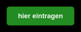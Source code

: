 <!DOCTYPE html>
<html lang="en">
<head>
<meta charset="UTF-8">
<meta name="viewport" content="width=device-width, initial-scale=1.0">
<title>Homepage with Spline Intro</title>
<style>
    html, body {
        margin: 0;
        padding: 0;
        height: 100%;
        overflow: hidden; /* Prevent scrolling initially */
        font-family: Arial, sans-serif;
    }

    /* Fullscreen intro */
    #intro {
        position: fixed;
        top: 0;
        left: 0;
        width: 100%;
        height: 100%;
        z-index: 10;
        display: flex;
        align-items: center;
        justify-content: center;
        flex-direction: column;
        background: #000; /* fallback background */
    }

    spline-viewer {
        position: absolute;
        top: 0;
        left: 0;
        width: 100%;
        height: 100%;
        z-index: 1;
    }

    #enterBtn {
        position: relative;
        z-index: 2;
        padding: 15px 30px;
        font-size: 1.2rem;
        background-color: forestgreen;
        color: white;
        border: none;
        border-radius: 8px;
        cursor: pointer;
        transition: background-color 0.3s ease;
    }

    #enterBtn:hover {
        background-color: #2e7d32;
    }

    /* Rest of the page */
    #mainContent {
        min-height: 200vh;
        background: linear-gradient(#fff, #ddd);
        padding: 40px;
    }

    /* Slide effect when unlocking scroll */
    .unlock-scroll {
        overflow: auto;
        scroll-behavior: smooth;
    }
</style>
</head>
<body>

<!-- INTRO FULLSCREEN SPLINE -->
<div id="intro">
  <script type="module" src="https://unpkg.com/@splinetool/viewer@1.10.44/build/spline-viewer.js"></script>
  <spline-viewer url="https://prod.spline.design/EBbJDLbOuItb8tLY/scene.splinecode"></spline-viewer>
  <button id="enterBtn">hier eintragen</button>
</div>

<style>
  /* Intro styling */
  #intro {
    position: fixed;
    top: 0;
    left: 0;
    width: 100%;
    height: 100vh;
    z-index: 9999;
    overflow: hidden;
    background: black;
  }

  /* Center button in intro */
  #enterBtn {
    position: absolute;
    top: 50%;
    left: 50%;
    transform: translate(-50%, -50%);
    background-color: forestgreen;
    color: white;
    border: none;
    padding: 15px 30px;
    font-size: 18px;
    border-radius: 8px;
    cursor: pointer;
    z-index: 1;
    transition: background 0.3s ease;
  }
  #enterBtn:hover {
    background-color: #2e7d32;
  }

  /* Hide sticky header by default */
  .blog-name.container {
    opacity: 0;
    transform: translateY(-50px);
    transition: all 0.6s ease;
  }
  /* When active, slide in */
  .blog-name.container.active {
    opacity: 1;
    transform: translateY(0);
  }
</style>

<script>
  const intro = document.getElementById('intro');
  const btn = document.getElementById('enterBtn');
  const header = document.querySelector('.blog-name.container');

  // Lock scroll initially
  document.body.style.overflow = "hidden";

  btn.addEventListener('click', () => {
    // Unlock scroll
    document.body.style.overflow = "auto";

    // Fade out intro
    intro.style.transition = 'opacity 0.6s ease';
    intro.style.opacity = '0';
    setTimeout(() => {
      intro.style.display = 'none';

      // Slide in header
      header.classList.add("active");
    }, 600);

    // Scroll to content
    document.getElementById('mainContent').scrollIntoView({ behavior: 'smooth' });
  });

  // Button hover "counter effect"
  const originalText = "hier eintragen";
  const targetText = "enter here";
  const characters = "ABCDEFGHIJKLMNOPQRSTUVWXYZabcdefghijklmnopqrstuvwxyz0123456789";

  btn.addEventListener("mouseenter", () => {
    let i = 0;
    const interval = setInterval(() => {
      btn.textContent = targetText
        .split("")
        .map((letter, index) => {
          if (index < i) {
            return targetText[index];
          }
          return characters[Math.floor(Math.random() * characters.length)];
        })
        .join("");

      if (i >= targetText.length) {
        clearInterval(interval);
      }
      i++;
    }, 50);
  });

  btn.addEventListener("mouseleave", () => {
    btn.textContent = originalText;
  });
</script>



<!-- MAIN PAGE CONTENT -->
<div id="mainContent">
<div class="sw-logo-container">
  <div class="sw-logo">SW</div>
  <div class="sw-words fade-in" id="sw-word" aria-live="polite">Marketing</div>
</div>

<style>
  .sw-logo-container {
    display: flex;
    align-items: center;
    gap: 2rem;
    font-family: Impact, sans-serif;
    padding: 3rem;
    background: linear-gradient(to right, #f8f8f8, #eaeaea);
  }

  .sw-logo {
    font-size: 20rem;
    color: hsl(94, 100%, 20%);
    font-weight: bold;
    transform: skewX(-10deg);
    transition: transform 0.6s ease, text-shadow 0.6s ease;
    text-shadow:
      0 4px 6px rgba(0, 0, 0, 0.2),
      0 8px 20px rgba(0, 128, 0, 0.3),
      inset 0 0 10px rgba(255, 255, 255, 0.2);
  }

  .sw-logo:hover {
    transform: scale(1.05) skewX(-10deg);
    text-shadow:
      0 6px 12px rgba(0, 0, 0, 0.3),
      0 12px 30px rgba(0, 128, 0, 0.4),
      inset 0 0 15px rgba(255, 255, 255, 0.3);
  }

  .sw-words {
    font-size: 3rem;
    color: black;
    opacity: 0;
    transition: opacity 0.5s ease;
    font-style: ;
  }

  .sw-words.fade-in {
    opacity: 1;
  }
</style>

<script>
  const words = [
    "UX/IX",
    "HTML",
    "CSS",
    "Javascript",
    "Java",
    "SQL",
    "Power BI",
    "Front-end Developer",
    "Marketing",
    "Microsoft Azure Cloud Specialist",
    "Design",
    "Graphic Design & Animation",
    "Sales",
    "AI Automation and Development",
    "Cyber Security"
  ];

  let index = 0;
  const wordElement = document.getElementById("sw-word");

  function showNextWord() {
    wordElement.classList.remove("fade-in");
    setTimeout(() => {
      index = (index + 1) % words.length;
      wordElement.textContent = words[index];
      wordElement.classList.add("fade-in");
    }, 500);
  }

  setInterval(showNextWord, 3000);
</script>

<script>
  const words = [
    "UX/IX",
    "HTML",
    "CSS",
    "Javascript",
    "Java",
    "SQL",
    "Power BI",
    "Front-end Developer",
    "Marketing",
    "Microsoft Azure Cloud Specialist",
    "Design",
    "Graphic Design & Animation",
    "Sales",
    "AI Automation and Development",
    "Cyber Security"
  ];

  let index = 0;
  const wordElement = document.getElementById("sw-word");

  function showNextWord() {
    wordElement.classList.remove("fade-in");
    setTimeout(() => {
      index = (index + 1) % words.length;
      wordElement.textContent = words[index];
      wordElement.classList.add("fade-in");
    }, 500);
  }

  setInterval(showNextWord, 3000);
</script>

<script>
  const words = [
    "UX/IX",
    "HTML",
    "CSS",
    "Javascript",
    "Java",
    "SQL",
    "Power BI",
    "Front-end Developer",
    "Marketing",
    "Microsoft Azure Cloud Specialist",
    "Design",
    "Graphic Design & Animation",
    "Sales",
    "AI Automation and Development",
    "Cyber Security"
  ];

  let index = 0;
  const wordElement = document.getElementById("sw-word");

  function showNextWord() {
    wordElement.classList.remove("fade-in");
    setTimeout(() => {
      index = (index + 1) % words.length;
      wordElement.textContent = words[index];
      wordElement.classList.add("fade-in");
    }, 500);
  }

  setInterval(showNextWord, 3000);
</script>


<!-- PORTFOLIO THUMBNAILS -->
<div class="portfolio-container">
 
  <a class="thumbnail" href="https://swmarketingfirm.blogspot.com/p/choose-one-body-margin-0-font-family.html" target="_blank">
    <div class="icon"><i class="fas fa-file alt"></i></div>
    <div class="label">UX/IX Designs</div>
  </a>
  <a class="thumbnail" href="https://github.com/SWMarketingTech/SWFiles/tree/main" target="_blank">
    <div class="icon"><i class="fas fa-code"></i></div>
    <div class="label">Software Development</div>
  </a>
  <a class="thumbnail" href="https://www.dropbox.com/home/Sample%20Writings" target="_blank">
    <div class="icon"><i class="fas fa-pen-nib"></i></div>
    <div class="label">Professional Writings</div>
  </a>
  <a class="thumbnail" href="https://www.dropbox.com/home/Financial%20Work" target="_blank">
    <div class="icon"><i class="fas fa-chart-line"></i></div>
    <div class="label">Financial Projects</div>
  </a>
  <a class="thumbnail" href="https://www.dropbox.com/home/Data%20Analytics" target="_blank">
    <div class="icon"><i class="fas fa-database"></i></div>
    <div class="label">Data Analytics</div>
  </a>
  <a class="thumbnail" href="https://www.dropbox.com/home/Business%20Presentations" target="_blank">
    <div class="icon"><i class="fas fa-chalkboard"></i></div>
    <div class="label">Presentations</div>
  </a>
</div>

</div>

<script>
    const enterBtn = document.getElementById('enterBtn');
    const intro = document.getElementById('intro');

    enterBtn.addEventListener('click', () => {
        // Unlock scroll
        document.body.classList.add('unlock-scroll');

        // Smooth scroll to the next section
        document.getElementById('mainContent').scrollIntoView({ behavior: 'smooth' });

        // Hide intro after transition
        setTimeout(() => {
            intro.style.display = 'none';
        }, 1000);
    });
</script>

</body>
</html>

<!-- AI HELP BOT -->
<html lang="en">
<head>
  <meta charset="UTF-8" />
  <meta name="viewport" content="width=device-width, initial-scale=1.0"/>
  <title>AI Help Pop-Up</title>
  <style>
    body {
      margin: 0;
      font-family: sans-serif;
    }

    .ai-help-button {
      position: fixed;
      bottom: 20px;
      left: 20px;
      background-color: #0078d4;
      color: white;
      padding: 10px 15px;
      border-radius: 8px;
      cursor: pointer;
      z-index: 1000;
    }

    .ai-popup-wrapper {
      position: fixed;
      bottom: 80px;
      left: 20px;
      display: none;
      z-index: 999;
    }

    .bubble-container {
      position: absolute;
      bottom: 110px;
      left: 0;
      display: flex;
      flex-direction: column;
      gap: 6px;
      pointer-events: auto;
    }

    .bubble {
      background-color: forestgreen;
      color: white;
      padding: 6px 10px;
      border-radius: 12px;
      font-size: 0.7rem;
      white-space: nowrap;
      cursor: pointer;
      text-align: center;
    }

    .ai-popup {
      width: 100px;
      height: 100px;
      background: white;
      border-radius: 20px;
      box-shadow: 0 4px 12px rgba(0,0,0,0.2);
      overflow: hidden;
      display: flex;
      align-items: center;
      justify-content: center;
      position: relative;
    }

    .ai-popup video {
      position: absolute;
      width: 120%;
      height: 120%;
      object-fit: cover;
      object-position: center top;
      border-radius: 20px;
      pointer-events: auto;
      transform: scale(1.1);
      z-index: 1;
    }

    .ai-popup audio {
      display: none;
    }

    .ai-popup-close {
      position: absolute;
      top: 4px;
      right: 8px;
      font-size: 1.2rem;
      cursor: pointer;
      color: #0078d4;
      z-index: 1002;
    }

    .subtitle {
      position: absolute;
      bottom: 6px;
      left: 50%;
      transform: translateX(-50%);
      width: 90%;
      text-align: center;
      font-size: 0.65rem;
      font-weight: bold;
      color: #ffeb3b;
      text-shadow: 1px 1px 2px black;
      z-index: 1003;
      pointer-events: none;
    }
  </style>
</head>
<body>

  <div class="ai-help-button" onclick="togglePopup()">Need AI Help?</div>

  <div class="ai-popup-wrapper" id="aiPopupWrapper">
    <div class="bubble-container">
      <div class="bubble" onclick="handleBubbleClick('Contact SW')">Contact SW</div>
      <div class="bubble" onclick="handleBubbleClick('Portfolio Library')">Portfolio Library</div>
      <div class="bubble" onclick="handleBubbleClick('CRM APP (Prologue)')">CRM APP (Prologue)</div>
    </div>

    <div class="ai-popup" id="aiPopup">
      <div class="ai-popup-close" onclick="togglePopup()">✖</div>

      <video id="aiVideo" autoplay muted loop disablePictureInPicture controlsList="nodownload">
        <source src="https://raw.githubusercontent.com/SWMarketingTech/SWFiles/main/yt1z.net%20-%20World%20s%20first%20AI%20presenter%20unveiled%20in%20China%20(144p).mp4" type="video/mp4">
        Your browser does not support the video tag.
      </video>

      <audio id="aiVoiceover">
        <source src="https://github.com/SWMarketingTech/SWFiles/blob/main/Vocalized%20by%20Adam%20Elevenlabs%20-%20theaivoicegenerator.com%20-%202025-08-14.mp3?raw=true" type="audio/mpeg">
        Your browser does not support the audio tag.
      </audio>

      <div class="subtitle" id="subtitleText"></div>
    </div>
  </div>

  <script>
    const subtitles = [
      { time: 0, text: "Welcome to the SW Portfolio Showroom." },
      { time: 3, text: "I’ll be your AI Help Assistant." },
      { time: 6, text: "You can select an option or type in your search below." },
      { time: 10, text: "If I can't assist, your request will be forwarded to SW." },
      { time: 13, text: "They’ll reply promptly and professionally." }
    ];

    let subtitleInterval;

    function togglePopup() {
      const wrapper = document.getElementById("aiPopupWrapper");
      const video = document.getElementById("aiVideo");
      const voiceover = document.getElementById("aiVoiceover");
      const subtitleText = document.getElementById("subtitleText");

      if (wrapper.style.display === "none" || wrapper.style.display === "") {
        wrapper.style.display = "block";

        video.addEventListener('loadedmetadata', () => {
          video.currentTime = 8;
        }, { once: true });

        voiceover.currentTime = 0;
        voiceover.play();

        subtitleText.textContent = "";
        let index = 0;
        subtitleInterval = setInterval(() => {
          const currentTime = voiceover.currentTime;
          if (index < subtitles.length && currentTime >= subtitles[index].time) {
            subtitleText.textContent = subtitles[index].text;
            index++;
          }
        }, 500);
      } else {
        wrapper.style.display = "none";
        video.pause();
        video.currentTime = 0;
        voiceover.pause();
        voiceover.currentTime = 0;
        clearInterval(subtitleInterval);
        document.getElementById("subtitleText").textContent = "";
      }
    }

    function handleBubbleClick(label) {
      console.log(`Bubble clicked: ${label}`);
      // Add custom logic here if needed
    }
  </script>

</body>

<link rel="stylesheet" href="https://cdnjs.cloudflare.com/ajax/libs/font-awesome/6.5.0/css/all.min.css">

<style>
 body {
  font-family: 'Segoe UI', Tahoma, sans-serif;
  background-color: transparent !important;
  background-image: none !important;
  color: white;
  margin: 0;
  padding: 0;
}



  .portfolio-header {
    background-color: #145214;
    color: white
    overflow: visible;
    padding: 60px 0;
    text-align: center;
    font-size: 40px;
    font-weight: 700;
    border-bottom: 10px solid #ffffff;
  }

  .typewriter-text {
    display: inline-block;
    overflow: hidden;
    white-space: nowrap;
    border-right: 3px solid #fff;
    width: 0;
    animation: typing 2.5s steps(30, end) forwards, blink 0.7s step-end infinite;
    text-shadow: 3px 3px 6px rgba(0,0,0,0.8);
  }

  @keyframes typing {
    from { width: 0 }
    to { width: 23ch; }
  }

  @keyframes blink {
    50% { border-color: transparent; }
  }

  .portfolio-container {
    display: flex;
    justify-content: center;
    flex-wrap: wrap;
    gap: 30px;
    padding: 40px 20px;
    max-width: 1200px;
    margin: auto;
  }

  .thumbnail {
    width: 220px;
    height: 220px;
    background-color: #2f4f2f;
    border-radius: 16px;
    box-shadow: 0 6px 12px rgba(0,0,0,0.4);
    transition: transform 0.3s ease, background-color 0.3s ease;
    cursor: pointer;
    text-decoration: none;
    color: white;
    display: flex;
    flex-direction: column;
    align-items: center;
    justify-content: center;
  }

  .thumbnail:hover {
    transform: translateY(-10px) scale(1.05);
    background-color: #3cb371;
  }

  .icon {
    font-size: 54px;
    margin-bottom: 14px;
    color: #ffffff;
    transition: color 0.3s;
  }

  .thumbnail:hover .icon {
    color: #fffacd;
  }

  .label {
    font-weight: 600;
    font-size: 17px;
    padding: 0 10px;
    text-align: center;
  }

  .contact-wrapper {
    background-color: #1b4e1b;
    padding: 60px 20px;
    margin-top: 60px;
    text-align: center;
    overflow: visible;
  }

  .contact-form {
    opacity: 0;
    transform: translateY(40px);
    transition: all 0.8s ease;
    max-width: 600px;
    margin: 0 auto;
    display: grid;
    gap: 20px;
    pointer-events: none;
  }

  .contact-wrapper:hover .contact-form {
    opacity: 1;
    transform: translateY(0);
    pointer-events: auto;
  }

  .contact-wrapper h2 {
    font-size: 32px;
    margin-bottom: 30px;
  }

  input, textarea {
    padding: 12px 14px;
    border: none;
    border-radius: 8px;
    font-size: 16px;
  }

  textarea {
    resize: vertical;
    min-height: 120px;
  }

  button {
    padding: 14px;
    background-color: #3cb371;
    border: none;
    border-radius: 8px;
    color: white;
    font-size: 18px;
    font-weight: bold;
    cursor: pointer;
    transition: background-color 0.3s ease;
  }

  button:hover {
    background-color: #2e8b57;
  }

  .skills-section {
    background-color: #1b4e1b;
    color: white;
    padding: 60px 20px;
    max-width: 900px;
    margin: auto;
    font-family: 'Segoe UI', Tahoma, sans-serif;
  }

  .skills-section h2 {
    font-size: 28px;
    margin-bottom: 40px;
    text-align: center;
  }

  .skill {
    display: flex;
    align-items: center;
    margin-bottom: 20px;
    flex-wrap: wrap;
  }

  .skill-name {
    flex: 1 1 150px;
    font-weight: 600;
    font-size: 16px;
  }

  .bar {
    flex: 1 1 60%;
    background-color: #3a5f3a;
    height: 18px;
    border-radius: 10px;
    overflow: hidden;
    margin: 0 15px;
    position: relative;
  }

  .fill {
    height: 100%;
    background-color: #3cb371;
    width: 0;
    animation: fillBar 2s ease-out forwards;
  }

  .percent {
    font-family: monospace;
    min-width: 40px;
    font-size: 16px;
  }

  @keyframes fillBar {
    from { width: 0; }
  }

  @media (max-width: 600px) {
    .thumbnail {
      width: 100%;
      max-width: 280px;
    }

    .portfolio-container {
      flex-direction: column;
      align-items: center;
    }

    .skill {
      flex-direction: column;
      align-items: flex-start;
    }

    .bar {
      width: 100%;
      margin: 10px 0;
    }

    .percent {
      align-self: flex-end;
    }
  }
</style>

<script>
    const enterBtn = document.getElementById('enterBtn');
    const intro = document.getElementById('intro');
    const main = document.getElementById('main');

    enterBtn.addEventListener('click', () => {
      intro.style.transition = 'transform 1s ease-in-out';
      intro.style.transform = 'translateY(-100%)';
      setTimeout(() => {
        intro.style.display = 'none';
      }, 1000);
    });
  </script>

<!-- HEADER SECTION -->
<div class="blog-name container">
  <div class="container section" id="header" name="Header">
    <div class="widget Header" data-version="2" id="Header1">
      <div class="header-widget">
        <div>
          
<h1>
  <a href="https://swmarketingfirm.blogspot.com/" class="portfolio-link">
    <span class="sw-text">SW</span>  <span class="loading-counter"></span>
  </a>
</h1>
   
         

        </div>
        <p></p>
      </div>
    </div>
  </div>

  <nav role="navigation">
    <div class="clearboth no-items section" id="page_list_top" name="Page List (Top)">
    </div>
  </nav>
</div>
<style>
.portfolio-link {
  color: white;
  text-decoration: none;
  font-size: 28px;
  display: inline-block;
  transition: color 0.3s ease;
}

.portfolio-link:hover {
  color: #ddd;
}

.sw-text {
  font-family: 'Amasis MT Pro Black', Georgia, serif; /* Fallbacks included */
  color: #145214; /* Forest green */
  font-size: 43px;
  font-weight: bold;
  margin-right: 6px;
}

.loading-counter {
  font-family: monospace;
  font-size: 16px;
  color: #ffffff;
  margin-left: 10px;
  visibility: hidden;
}
  

<!-- STICKY HEADER STYLING -->
<style>
  .blog-name.container {
    position: fixed;
    top: 0;
    left: 0;
    width: 100%;
    z-index: 9999;
    background-color: rgba(20, 82, 20, 0.95); /* Forest green semi-transparent */
    padding: 20px 0;
    text-align: center;
    box-shadow: 0 3px 6px rgba(0, 0, 0, 0.3);
  }

  .blog-name.container h1 {
    margin: 0;
    padding: 0;
    font-size: 32px;
    font-weight: bold;
    line-height: 1.2;
  }

  .portfolio-link {
    color: white;
    text-decoration: none;
    font-size: 28px;
    display: inline-block;
    transition: color 0.3s ease;
  }

  .portfolio-link:hover {
    color: #ddd;
  }

  .sw-text {
    font-family: 'Amasis MT Pro Black', serif;
    color: #145214; /* Forest green */
    font-size: 38px;
    font-weight: bold;
    margin-right: 6px;
  }

  .loading-counter {
    font-family: monospace;
    font-size: 16px;
    color: #ffffff;
    margin-left: 10px;
    visibility: hidden;
  }

  /* Ensure space for fixed header */
  #main {
    padding-top: 100px;
  }
</style>

<!-- LOADING COUNTER SCRIPT -->
<script>
  const swLink = document.querySelector('.portfolio-link');
  const counter = document.querySelector('.loading-counter');

  swLink.addEventListener('mouseenter', () => {
    let count = 0;
    const target = 100;

    counter.style.visibility = 'visible';
    counter.innerText = "0%";

    const load = () => {
      if (count < target) {
        count++;
        counter.innerText = count + "%";
        setTimeout(load, 15);
      } else {
        counter.innerText = "100%";
      }
    };

    load();
  });

  swLink.addEventListener('mouseleave', () => {
    counter.style.visibility = 'hidden';
    counter.innerText = "";
  });
</script>

<!-- STYLE OVERRIDES -->
<style>
  .blog-name.container {
    background-color: transparent !important;
    padding: 0 !important;
    margin: 0 auto;
    text-align: center;
    position: relative;
    z-index: 10;
  }

  .blog-name.container h1 {
    margin: 0;
    padding: 20px 0;
    font-size: 32px;
    font-weight: bold;
    line-height: 1.2;
    transition: none !important;
  }

  .blog-name.container a {
    color: white; /* Change if needed */
    text-decoration: none;
  }

  .blog-name.container a:hover {
    color: #ccc;
  }

  .header-widget {
    background: transparent !important;
    box-shadow: none !important;
    padding: 0;
  }

  .container.section#header,
  .widget.Header {
    margin: 0;
    padding: 0;
  }

  nav {
    margin-top: 0;
    padding-top: 0;
  }

  /* Optional: Add subtle fade-in if you want */
  .blog-name.container h1 {
    animation: fadeIn 1s ease-in-out;
  }

  @keyframes fadeIn {
    from { opacity: 0; transform: translateY(-10px); }
    to { opacity: 1; transform: translateY(0); }
  }
</style>




<!-- TECHNICAL SKILLS SECTION -->
<html lang="en">
<head>
  <meta charset="UTF-8" />
  <meta name="viewport" content="width=device-width, initial-scale=1.0" />
  <title>Skills Section</title>
  <style>
    body {
      margin: 0;
      padding: 0;
      background-color: #f5f5f5;
      font-family: 'Segoe UI', Tahoma, sans-serif;
    }

    .skills-section {
      background-color: transparent;
      color: #228B22; /* Forest green */
      padding: 60px 20px;
      max-width: 900px;
      margin: auto;
      font-family: 'Segoe UI', Tahoma, sans-serif;
      perspective: 1000px;
      transition: transform 0.2s ease;
    }

    .skills-header {
      font-size: 34px;
      font-weight: bold;
      margin-bottom: 10px;
      text-align: center;
      text-shadow: 2px 2px 4px rgba(0,0,0,0.1);
      color: #228B22;
    }

    .skills-section h2 {
      font-size: 26px;
      margin-bottom: 40px;
      text-align: center;
      color: #228B22;
    }

    .skill {
      margin-bottom: 20px;
    }

    .skill-name {
      color: #228B22;
      font-weight: bold;
    }

    .bar {
      width: 100%;
      height: 20px;
      background-color: #eee;
      border-radius: 10px;
      overflow: hidden;
    }

    .fill {
      height: 100%;
      width: 0;
      background-color: #3cb371;
      transition: width 2s ease-in-out;
      border-radius: 10px;
    }

    .percent {
      margin-left: 10px;
      font-weight: bold;
      color: #228B22;
    }

    @media (max-width: 600px) {
      .skill {
        flex-direction: column;
        align-items: flex-start;
      }

      .bar {
        width: 100%;
        margin: 10px 0;
      }

      .percent {
        align-self: flex-end;
      }
    }
  </style>
</head>
<body>

  <!-- TECHNICAL SKILLS SECTION -->
  <div class="skills-section" id="skills-trigger">
    <h1 class="skills-header">What SW Specializes In...</h1>
    <h2>Technical Skills</h2>

    <div class="skill">
      <span class="skill-name">HTML &amp; CSS</span>
      <div class="bar"><div class="fill" data-width="90%"></div></div>
      <span class="percent" data-target="90">0%</span>
    </div>

    <div class="skill">
      <span class="skill-name">JavaScript</span>
      <div class="bar"><div class="fill" data-width="80%"></div></div>
      <span class="percent" data-target="80">0%</span>
    </div>

    <div class="skill">
      <span class="skill-name">Python</span>
      <div class="bar"><div class="fill" data-width="85%"></div></div>
      <span class="percent" data-target="85">0%</span>
    </div>

    <div class="skill">
      <span class="skill-name">SQL</span>
      <div class="bar"><div class="fill" data-width="75%"></div></div>
      <span class="percent" data-target="75">0%</span>
    </div>

    <div class="skill">
      <span class="skill-name">Power BI</span>
      <div class="bar"><div class="fill" data-width="88%"></div></div>
      <span class="percent" data-target="88">0%</span>
    </div>
  </div>

  <script>
    // Animate skills on hover
    function enableHoverSkillAnimation(sectionId) {
      const section = document.getElementById(sectionId);
      const skills = section.querySelectorAll(".skill");

      section.addEventListener("mouseenter", () => {
        skills.forEach(skill => {
          const fill = skill.querySelector(".fill");
          const percent = skill.querySelector(".percent");

          // Reset first
          fill.style.width = "0%";
          percent.innerText = "0%";

          const targetWidth = fill.dataset.width;
          const target = parseInt(percent.dataset.target);

          setTimeout(() => {
            // Animate fill
            fill.style.width = targetWidth;

            // Animate counter
            let count = 0;
            const updateCount = () => {
              if (count <= target) {
                percent.innerText = count + "%";
                count++;
                setTimeout(updateCount, 20);
              }
            };
            updateCount();
          }, 100);
        });
      });

      section.addEventListener("mouseleave", () => {
        skills.forEach(skill => {
          const fill = skill.querySelector(".fill");
          const percent = skill.querySelector(".percent");

          fill.style.width = "0%";
          percent.innerText = "0%";
        });
      });
    }

    enableHoverSkillAnimation("skills-trigger");

    // Add 3D tilt effect
    const section = document.getElementById("skills-trigger");

    section.addEventListener("mousemove", (e) => {
      const { width, height, left, top } = section.getBoundingClientRect();
      const x = e.clientX - left;
      const y = e.clientY - top;

      const rotateX = ((y / height) - 0.5) * 10;
      const rotateY = ((x / width) - 0.5) * -10;

      section.style.transform = `rotateX(${rotateX}deg) rotateY(${rotateY}deg)`;
    });

    section.addEventListener("mouseleave", () => {
      section.style.transform = `rotateX(0deg) rotateY(0deg)`;
    });
  </script>

</body>




<!-- SOFT SKILLS SECTION -->
<div class="skills-section" id="softskills-trigger">
  <h1 class="skills-header">Soft Skills</h1>
  <h2>What SW Delivers Interpersonally</h2>

  <div class="skill">
    <span class="skill-name">Communication</span>
    <div class="bar"><div class="fill" data-width="100%"></div></div>
    <span class="percent" data-target="100">0%</span>
  </div>

  <div class="skill">
    <span class="skill-name">Presentations</span>
    <div class="bar"><div class="fill" data-width="95%"></div></div>
    <span class="percent" data-target="95">0%</span>
  </div>

  <div class="skill">
    <span class="skill-name">Team Collaboration</span>
    <div class="bar"><div class="fill" data-width="92%"></div></div>
    <span class="percent" data-target="92">0%</span>
  </div>

  <div class="skill">
    <span class="skill-name">Problem Solving</span>
    <div class="bar"><div class="fill" data-width="90%"></div></div>
    <span class="percent" data-target="90">0%</span>
  </div>

  <div class="skill">
    <span class="skill-name">Adaptability</span>
    <div class="bar"><div class="fill" data-width="93%"></div></div>
    <span class="percent" data-target="93">0%</span>
  </div>
</div>

<script>
  function enableHoverSkillAnimation(sectionId) {
    const section = document.getElementById(sectionId);
    const skills = section.querySelectorAll(".skill");

    section.addEventListener("mouseenter", () => {
      skills.forEach(skill => {
        const fill = skill.querySelector(".fill");
        const percent = skill.querySelector(".percent");

        // Reset first
        fill.style.width = "0%";
        percent.innerText = "0%";

        const targetWidth = fill.dataset.width;
        const target = parseInt(percent.dataset.target);

        setTimeout(() => {
          // Animate fill
          fill.style.width = targetWidth;

          // Animate counter
          let count = 0;
          const updateCount = () => {
            if (count <= target) {
              percent.innerText = count + "%";
              count++;
              setTimeout(updateCount, 20);
            }
          };
          updateCount();
        }, 100); // Slight delay ensures the reset is visible
      });
    });

    section.addEventListener("mouseleave", () => {
      skills.forEach(skill => {
        const fill = skill.querySelector(".fill");
        const percent = skill.querySelector(".percent");

        // Reset everything
        fill.style.width = "0%";
        percent.innerText = "0%";
      });
    });
  }

  enableHoverSkillAnimation("skills-trigger");
  enableHoverSkillAnimation("softskills-trigger");
</script>

<!-- Message to the Audience -->

<section id="sw-portfolio-section" style="width: 100%; height: 300px; display: flex; align-items: center; justify-content: center; background-color: #fff; color: #000; font-family: 'Segoe UI', sans-serif; padding: 2rem;">
  <style>
    #sw-portfolio-section .type-container {
      font-size: 1.2rem;
      max-width: 700px;
      line-height: 1.6;
      letter-spacing: 0.5px;
      border-left: 3px solid #000;
      padding-left: 1rem;
      white-space: pre-wrap;
      min-height: 150px;
    }
  </style>

  <div class="type-container" id="autoText"></div>

  <script>
    const typeTarget = document.getElementById("autoText");
    const message = "Welcome to the SW Portfolio page. This isn't a formal site. It's just a bulletin board to put out different concepts and designs. This allows the audience to see a range of styles and capabilities. SW specializes in marketing and communications, but focuses primarily on UX/CX/IX as a technical niche. Communication is huge, and so is marketing because of the ability to relay messages to the audience. Since the world shifted in the digital age, the standard of communication has shifted. IX/UX/CX is the perfect continuation of communication in the world of marketing and tech.  Testing creativity is the focus. But honestly..................... there's nothing that can't be done here!";
    let interval;

    function autoType() {
      clearInterval(interval);
      typeTarget.textContent = "";
      let index = 0;
      interval = setInterval(() => {
        if (index < message.length) {
          typeTarget.textContent += message.charAt(index);
          index++;
        } else {
          clearInterval(interval);
        }
      }, 45);
    }

    document.getElementById("sw-portfolio-section").addEventListener("mouseenter", autoType);
  </script>
</section>


<!-- CRM APP -->

<!DOCTYPE html>
<html lang="en">
<head>
  <meta charset="UTF-8">
  <title>CRM App Showcase</title>
  <style>
    body {
      background: #f4f4f4;
      font-family: 'Segoe UI', sans-serif;
      margin: 0;
      padding: 0;
    }

    #crm-section {
      position: relative;
      display: flex;
      flex-direction: column;
      align-items: center;
      padding: 0;
      margin: 0;
    }

    .crm-header {
      position: sticky;
      top: 0;
      z-index: 1000;
      display: flex;
      align-items: center;
      background-color: rgba(255, 255, 255, 0.85);
      padding: 20px 40px;
      font-size: 2rem;
      font-weight: bold;
      color: black;
      border-bottom: 2px solid #ddd;
      width: 100%;
      backdrop-filter: blur(4px);
    }

    .crm-header img {
      width: 32px;
      height: 32px;
      margin-right: 12px;
    }

    .crm-content {
      display: flex;
      flex-direction: column;
      align-items: center;
      padding: 60px 40px;
    }

    .phone-container {
      width: 360px;
      height: 720px;
      background-color: transparent;
      border: 2px solid rgba(0, 0, 0, 0);
      border-radius: 40px;
      box-shadow: 0 0 0 rgba(0, 0, 0, 0);
      display: flex;
      justify-content: center;
      align-items: center;
      animation: floatRotate 6s infinite ease-in-out;
      transform-style: preserve-3d;
      overflow: visible;
      margin-bottom: 30px;
    }

    @keyframes floatRotate {
      0% { transform: rotateX(0deg) rotateY(0deg) translateY(0px); }
      50% { transform: rotateX(10deg) rotateY(10deg) translateY(-10px); }
      100% { transform: rotateX(0deg) rotateY(0deg) translateY(0px); }
    }

    .screen img {
      width: 100%;
      height: 100%;
      object-fit: contain;
      border-radius: 40px;
    }

    .info-button {
      padding: 12px 24px;
      font-size: 1rem;
      background-color: forestgreen;
      color: white;
      border: none;
      border-radius: 8px;
      cursor: pointer;
      text-decoration: none;
      margin-bottom: 20px;
    }

    .info-button:hover {
      background-color: darkgreen;
    }

    .reader-effect {
      font-size: 1.6rem;
      max-width: 800px;
      text-align: left;
      margin-top: 40px;
      line-height: 1.8;
      color: black;
      cursor: pointer;
    }

    .reader-effect span {
      opacity: 0.6;
      transition: color 0.3s ease, opacity 0.3s ease;
    }

    .reader-effect span.active {
      color: forestgreen;
      font-weight: bold;
      opacity: 1;
    }
  </style>
</head>
<body>

  <section id="crm-section">
    <div class="crm-header">
      <img src="https://github.com/SWMarketingTech/SWFiles/blob/main/CRM%20APP%20Logo%202.jpg?raw=true" alt="CRM Logo" />
      CRM App
    </div>

    <div class="crm-content">
      <div class="phone-container">
        <div class="screen">
          <img src="https://github.com/SWMarketingTech/SWFiles/blob/main/nobackground%20cutout%20.png?raw=true" alt="CRM App Interface">
        </div>
      </div>

      <a class="info-button" href="https://github.com/SWMarketingTech/SWFiles/tree/main/CRMDaily" target="_blank">
        More Info
      </a>

      <div class="reader-effect" id="reader"></div>
    </div>
  </section>

  <script>
    document.addEventListener('DOMContentLoaded', () => {
      const reader = document.getElementById('reader');
      const text = `Business is something that comes in all different shapes and sizes. If there's one thing man can't measure it's talent, but it doesn't hurt to try! Honestly though, with this app it isn't anything out of the ordinary. It is just an attempt to see if I could make some hits where others have had misses. I wanted to see if I could use this tool to provide any level of assistance or increased provision to daily the hustle and bustle of a businessman in the fast-paced sales and marketing world. With this app there are various improved enhancements regarding tracking teams and clientele.`;

      const words = text.split(' ');
      reader.innerHTML = '';
      words.forEach(word => {
        const span = document.createElement('span');
        span.textContent = word + ' ';
        reader.appendChild(span);
      });

      let index = 0;
      const spans = reader.querySelectorAll('span');
      let timer;

      function highlightWord() {
        if (index > 0) spans[index - 1].classList.remove('active');
        if (index < spans.length) {
          spans[index].classList.add('active');
          index++;
          timer = setTimeout(highlightWord, 350);
        }
      }

      function resetReader() {
        clearTimeout(timer);
        spans.forEach(span => span.classList.remove('active'));
        index = 0;
        highlightWord();
      }

      highlightWord();
      reader.addEventListener('mouseenter', resetReader);
    });
  </script>

</body>

<!-- UX PORTFOLIO -->
<!DOCTYPE html>
<html lang="en">
<head>
  <meta charset="UTF-8">
  <meta name="viewport" content="width=device-width, initial-scale=1.0">
  <title>Rotating Vertical Collage</title>

  <style>
    /* Portfolio Section wrapper */
    .portfolio-section {
      position: relative;   /* scope sticky to this section */
      width: 100%;
      background: #fff;
      padding: 0 0 100px 0;
      overflow: hidden;  /* contain animations inside this section */
    }

    /* Header */
    .crm-header {
      position: sticky;
      top: 0;
      z-index: 10;
      display: flex;
      align-items: center;
      background-color: rgba(255, 255, 255, 0.95); 
      padding: 20px 40px;
      font-size: 2rem;
      font-weight: bold;
      color: black;
      border-bottom: 2px solid #ddd;
      width: 100%;
      backdrop-filter: blur(4px);
      height: 60px;
      box-shadow: 0 2px 6px rgba(0,0,0,0.15);
    }

    .crm-header img {
      width: 42px;
      height: 42px;
      margin-right: 14px;
      object-fit: contain;
      border: 1px solid #ccc; /* makes logo visible */
      border-radius: 6px;
      background: #fff; /* ensures no blending with header */
    }

    /* Header animation (10s cycle) */
    .crm-header span {
      font-family: 'Brush Script MT', cursive;
      font-size: 2.2rem;
      line-height: 1;
      animation: fadeInLeft 10s ease-in-out infinite;
      display: inline-block;
    }

    @keyframes fadeInLeft {
      0% { opacity: 0; transform: translateX(-40px); }
      20% { opacity: 1; transform: translateX(0); }
      80% { opacity: 1; transform: translateX(0); }
      100% { opacity: 0; transform: translateX(-40px); }
    }

    /* Collage styles */
    body {
      margin: 0;
      background: #ffffff;
      font-family: sans-serif;
      display: flex;
      flex-direction: column;
      align-items: center;
      overflow-x: hidden;
    }

    .collage {
      display: grid;
      grid-template-columns: repeat(4, 1fr);
      gap: 18px;
      background: #ffffff;
      max-width: 1800px;
      margin-top: 20px;
    }

    /* Image animations only inside portfolio section */
    .portfolio-section .collage img {
      width: 130%;
      display: block;
      background: #ffffff;
      animation: floatUp 12s linear infinite;
    }

    /* Stagger animation delays */
    .portfolio-section .collage img:nth-child(1) { animation-delay: 0s; }
    .portfolio-section .collage img:nth-child(2) { animation-delay: 3s; }
    .portfolio-section .collage img:nth-child(3) { animation-delay: 6s; }
    .portfolio-section .collage img:nth-child(4) { animation-delay: 9s; }
    .portfolio-section .collage img:nth-child(5) { animation-delay: 1.5s; }
    .portfolio-section .collage img:nth-child(6) { animation-delay: 4.5s; }
    .portfolio-section .collage img:nth-child(7) { animation-delay: 7.5s; }
    .portfolio-section .collage img:nth-child(8) { animation-delay: 10.5s; }

    /* Float upward only */
    @keyframes floatUp {
      0%   { transform: translateY(0); opacity: 1; }
      40%  { transform: translateY(-130%); opacity: 0; }
      41%  { transform: translateY(130%); opacity: 0; }
      100% { transform: translateY(0); opacity: 1; }
    }

    /* Contact form section */
    .contact-section {
      width: 100%;
      padding: 80px 20px;
      background: #f2f2f2;
      text-align: center;
    }

    .contact-section h2 {
      margin-bottom: 20px;
    }

    .contact-section form {
      max-width: 400px;
      margin: 0 auto;
      display: flex;
      flex-direction: column;
      gap: 12px;
    }

    .contact-section input,
    .contact-section textarea {
      padding: 10px;
      font-size: 1rem;
      border: 1px solid #ccc;
      border-radius: 6px;
    }

    .contact-section button {
      padding: 12px;
      background: #333;
      color: #fff;
      border: none;
      border-radius: 6px;
      cursor: pointer;
    }
  </style>
</head>
<body>

  <section class="portfolio-section">
    <!-- Header -->
    <header class="crm-header">
      <img src="https://github.com/SWMarketingTech/SWFiles/blob/main/Portfolio%20P%20Snippet.jpg?raw=true" alt="SW Logo" />
      <span>Portfolio</span>
    </header>

    <!-- Collage --> (still portfolio)
    <div class="collage">
      <img src="https://github.com/SWMarketingTech/SWFiles/raw/main/Create%20a%20banking%20app%20(savibgs%20goal)%20mo%20background.png" alt="Savings App">
      <img src="https://github.com/SWMarketingTech/SWFiles/raw/main/Create%20a%20banking%20app%20(transactions%20screen)%20no%20background.png" alt="Transactions App">
      <img src="https://github.com/SWMarketingTech/SWFiles/raw/main/Create%20three%20banking%20(1st%20image)%20no%20background.png" alt="Banking App">
      <img src="https://github.com/SWMarketingTech/SWFiles/raw/main/put%20the%20red%20corvette%20iphone%20frame%20no%20frame.png" alt="Red Corvette App">
      <img src="https://github.com/SWMarketingTech/SWFiles/raw/main/put%20these%20two%20photos%20tesla%20iphone%20frame%20no%20background.png" alt="Tesla App">
      <img src="https://github.com/SWMarketingTech/SWFiles/raw/main/render%20the%20visual%20wi%20latest%20design%20(no%20background).jpg" alt="Latest Design">
      <img src="https://github.com/SWMarketingTech/SWFiles/raw/main/use%20square%20widgets%20ubest%20one%20(no%20backround).jpg" alt="Square Widgets">
      <img src="https://github.com/SWMarketingTech/SWFiles/raw/main/put%20this%20photo%20in%20an%20fruit%20ad%20iphone%20frame%20no%20background.png" alt="Fruit Ad">
    </div>
  </section>



<!-- CONTACT FORM -->
<div class="contact-wrapper">
  <h2>Contact SW Marketing</h2>
  <form class="contact-form" action="mailto:swmarketingfirm@gmail.com" method="post" enctype="text/plain">
    <input type="text" name="Name" placeholder="Your Name" required>
    <input type="email" name="Email" placeholder="Your Email" required>
    <input type="tel" name="Phone" placeholder="Your Phone Number" required>
    <textarea name="Message" placeholder="Your Message..." required></textarea>
    <button type="submit">Send Message</button>
  </form>
</div>

<!-- SW Watermark -->
<div id="watermark-container">
  <img src="https://raw.githubusercontent.com/SWMarketingTech/SWFiles/main/SW%20The%20Logo.jpg" alt="SW Logo" />
</div>

<style>
  #watermark-container {
    position: fixed;
    bottom: 20px;
    right: 20px;
    width: 180px;
    height: 80px;
    z-index: 9999;
    pointer-events: none;
    justify-content: center;
    align-items: center;
    background: transparent;  
  }

  #watermark-container img {
    width: 250%;
    height: 200%;
    object-fit: contain;
    opacity: 0.94; /* Optional: make it semi-transparent */
  }
</style>


  
/* FULL TRANSPARENCY STYLES FOR MAIN PAGE AREA */
#main,
#page_body,
#Blog1,
.blog-posts,
.post-outer-container,
.post-outer,
.post,
.post-body,
.post-
  er,
.post-footer,
.comments,
.comment-form,
#comments,
#Blog1_comments-block-wrapper {
  background-color: transparent !important;
  box-shadow: none !important;
  border: none !important;
}

/* Optional: remove default margins/paddings */
#main,
#page_body,
.post-outer-container,
.post {
  margin: 0 !important;
  padding: 0 !important;
}

/* Make comment form + title area blend in */
.comment-form,
#comment-editor,
#comment-editor-src,
#comments h3.title,
#comment-post-message {
  background-color: transparent !important;
  color: white !important;
  border: none !important;
  box-shadow: none !important;
}

/* Optional: remove horizontal lines or borders from footers */
.post-footer-line,
.footer {
  background: none !important;
  border: none !important;
}

/* Optional: make sure embedded iframe has no background too */
.blogger-comment-from-post {
  background-color: transparent !important;
}

<style>
/* FORCE FULL PAGE TRANSPARENCY */
body,
html,
#main,
#page_body,
#Blog1,
.blog-posts,
.post-outer-container,
.post-outer,
.post,
.post-body,
.post-header,
.post-footer,
footer,
header,
#header,
#footer,
.centered-top,
.centered-top-container,
.centered-bottom,
.page_body {
  background-color: transparent !important;
  background-image: none !important;
  box-shadow: none !important;
  border: none !important;
}

<style>
  body {
    background-image: url('https://example.com/your-background.jpg');
    background-size: cover;
    background-attachment: fixed;
    background-repeat: no-repeat;
    background-position: center;
  }
</style>


<div>
<!-- STICKY HEADER -->
<div class="blog-name container">
  <div class="container section" id="header" name="Header">
    <div class="widget Header" data-version="2" id="Header1">
      <div class="header-widget">
        <div>
          <h1>
  <a href="https://swmarketingfirm.blogspot.com/" class="portfolio-link">
    <span class="sw-text"></span>  <span class="loading-counter"></span>
  </a>
</h1>
    
            
        </div>
        <p></p>
      </div>
    </div>
  </div>

  <nav role="navigation">
    <div class="clearboth no-items section" id="page_list_top" name="Page List (Top)">
    </div>
  </nav>
</div>
  
<style>
/* MAKE HEADER STICK TO TOP */
.blog-name.container {
  position: fixed;
  top: 0;
  left: 0;
  width: 100%;
  z-index: 9999;
  background-color: rgba(20, 82, 20, 0.95); /* Forest green semi-transparent */
  padding: 20px 0;
  text-align: center;
  box-shadow: 0 3px 6px rgba(0, 0, 0, 0.3);
}

/* Style the link inside the header */
.blog-name.container h1 {
  margin: 0;
  padding: 0;
  font-size: 32px;
  font-weight: bold;
}

.blog-name.container a {
  color: white;
  text-decoration: none;
  transition: color 0.3s ease;
}

.blog-name.container a:hover {
  color: #ccc;
}
